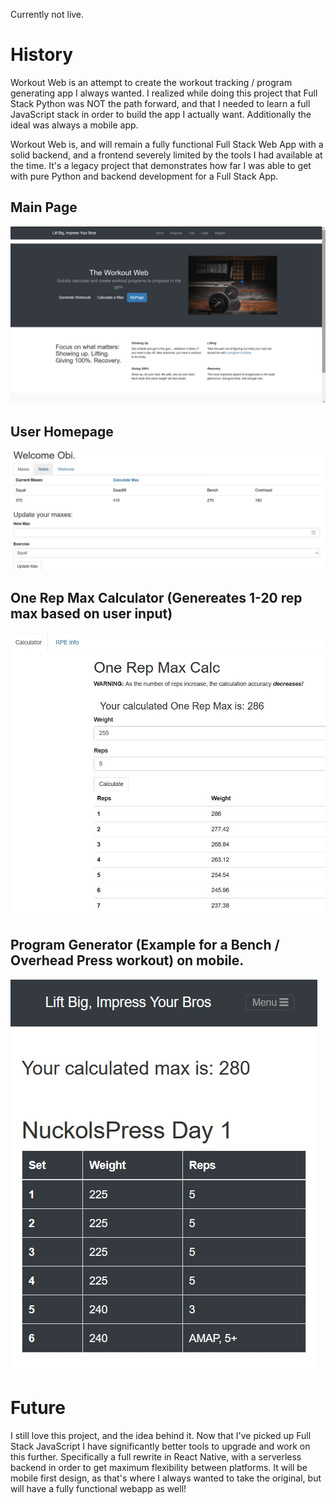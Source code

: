 Currently not live.

# History
Workout Web is an attempt to create the workout tracking / program generating app I always wanted. I realized while doing this project that Full Stack Python was NOT the path forward, and that I needed to learn a full JavaScript stack in order to build the app I actually want. Additionally the ideal was always a mobile app.

Workout Web is, and will remain a fully functional Full Stack Web App with a solid backend, and a frontend severely limited by the tools I had available at the time. It's a legacy project that demonstrates how far I was able to get with pure Python and backend development for a Full Stack App. 

## Main Page
![Main Page on Desktop](https://github.com/ObiBaratt/Workout-Web/blob/main/static/img/ww-main.jpg)
## User Homepage
![User Homepage on Desktop](https://github.com/ObiBaratt/Workout-Web/blob/main/static/img/ww-home.jpg)
## One Rep Max Calculator (Genereates 1-20 rep max based on user input)
![One Rep Max Calc on Desktop](https://github.com/ObiBaratt/Workout-Web/blob/main/static/img/ww-1rm.jpg)
## Program Generator (Example for a Bench / Overhead Press workout) on mobile.
![Workout Generation on Mobile](https://github.com/ObiBaratt/Workout-Web/blob/main/static/img/ww-res-prog.jpg)


# Future
I still love this project, and the idea behind it. Now that I've picked up Full Stack JavaScript I have significantly better tools to upgrade and work on this further. Specifically a full rewrite in React Native, with a serverless backend in order to get maximum flexibility between platforms. It will be mobile first design, as that's where I always wanted to take the original, but will have a fully functional webapp as well!

